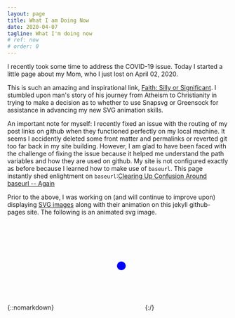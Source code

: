 ```yaml
---
layout: page
title: What I am Doing Now
date: 2020-04-07
tagline: What I'm doing now
# ref: now
# order: 0
---
```


I recently took some time to address the COVID-19 issue. Today I started a little page about my Mom, who I just lost on April 02, 2020.

This is such an amazing and inspirational link, [Faith: Silly or Significant](https://greensock.com/faith/). I stumbled upon man's story of his journey from Atheism to Christianity in trying to make a decision as to whether to use Snapsvg or Greensock for assistance in advancing my new SVG animation skills.

An important note for myself: I recently fixed an issue with the routing of my post links on github when they functioned perfectly on my local machine. It seems I accidently deleted some front matter and permalinks or reverted git too far back in my site building. However, I am glad to have been faced with the challenge of fixing the issue because it helped me understand the path variables and how they are used on github. My site is not configured exactly as before because I learned how to make use of ```baseurl```. This page instantly shed enlightment on ```baseurl```:[Clearing Up Confusion Around baseurl -- Again](https://byparker.com/blog/2014/clearing-up-confusion-around-baseurl/)

Prior to the above, I was working on (and will continue to improve upon) displaying [SVG images](/My-1st-SVG-Animations) along with their animation on this jekyll github-pages site. The following is an animated svg image.

{::nomarkdown}
<svg width="200" height=200>
    <circle id="circle-fade" cx="150" cy="100" r="10" fill="blue"/>
</svg>
{:/}
